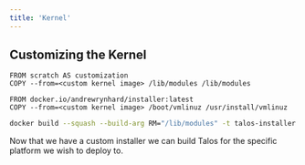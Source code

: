 ```yaml
---
title: 'Kernel'
---
```


## Customizing the Kernel

```docker
FROM scratch AS customization
COPY --from=<custom kernel image> /lib/modules /lib/modules

FROM docker.io/andrewrynhard/installer:latest
COPY --from=<custom kernel image> /boot/vmlinuz /usr/install/vmlinuz
```

```bash
docker build --squash --build-arg RM="/lib/modules" -t talos-installer .
```

Now that we have a custom installer we can build Talos for the specific platform we wish to deploy to.

